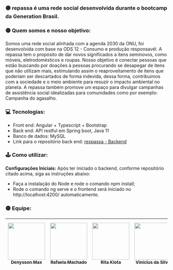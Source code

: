 ### 🟣 repassa é uma rede social desenvolvida durante o bootcamp da Generation Brasil.

### 🟡 Quem somos e nosso objetivo:
Somos uma rede social alinhada com a agenda 2030 da ONU, foi desenvolvida com base na ODS 12 - Consumo e produção responsavél. 
A repassa tem o propósito de dar novos significados a itens seminovos, como móveis, eletrodomésticos e roupas. 
Nosso objetivo é conectar pessoas que estão buscando por doações à pessoas procurando se desapegar de itens que não utilizam mais, estimulando assim o reaproveitamento de itens que poderiam ser descartados de forma indevida, dessa forma, contribuimos com a sociedade e o meio ambiente para resuzir o impacto ambiental no planeta.
A repassa também promove um espaço para divulgar campanhas de assistência social idealizadas para comunidades como por exemplo: Campanha do agasalho.

### 💻 Tecnologias:
* Front end: Angular + Typescript + Bootstrap
* Back end: API restful em Spring boot, Java 11
* Banco de dados: MySQL
* Link para o repositório back end: [respassa - Backend](https://github.com/kiota-rita/Projeto_integrador)

### 🕹 Como utilizar:
**Configurações Iniciais:**
Após ter iniciado o backend, conforme repositório citado acima, siga as instruções abaixo:

* Faça a instalação do Node e rode o comando npm install;
* Rode o comando ng serve e o frontend será iniciado no http://localhost:4200/ automaticamente.

### 🟡 Equipe:

| [<img src="https://avatars.githubusercontent.com/u/80558287?v=4" width=115><br><sub>Denysson Max</sub>](https://github.com/DenyssonMax) |  [<img src="https://avatars.githubusercontent.com/u/80546287?v=4" width=115><br><sub>Rafaela Machado</sub>](https://github.com/rafaelamachadocamara)|  [<img src="https://avatars.githubusercontent.com/u/79403191?v=4" width=115><br><sub>Rita Kiota</sub>](https://github.com/kiota-rita) | [<img src="https://avatars.githubusercontent.com/u/80286718?v=4" width=115><br><sub>Vinícius da Silva</sub>](https://github.com/ViniciusSP1995) | [<img src="https://avatars.githubusercontent.com/u/80684961?v=4" width=115><br><sub>Washington Albuquerque</sub>](https://github.com/AlbuquerqueMouraW) |
| :---: | :---: | :---: | :---: | :---:



